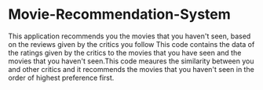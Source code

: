 # Movie-Recommendation-System
This application recommends you the movies that you haven't seen, based on the reviews given by the critics you follow
This code contains the data of the ratings given by the critics to the movies that you have seen and the movies that you haven't seen.This code meaures the similarity between you and other critics and it recommends the movies that you haven't seen in the order of highest preference first.
